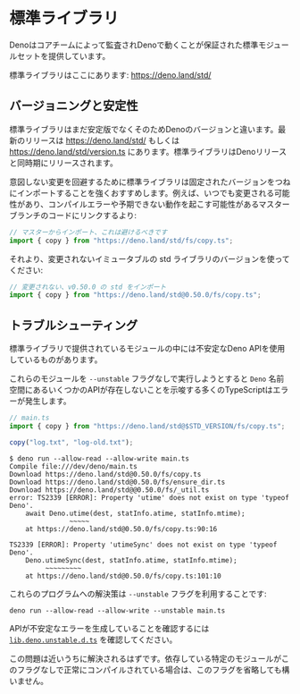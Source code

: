 <!-- # Standard library -->
# 標準ライブラリ

<!--
Deno provides a set of standard modules that are audited by the core team and
are guaranteed to work with Deno.
-->
Denoはコアチームによって監査されDenoで動くことが保証された標準モジュールセットを提供しています。

<!-- Standard library is available at: https://deno.land/std/ -->
標準ライブラリはここにあります: https://deno.land/std/

<!-- ## Versioning and stability -->
## バージョニングと安定性

<!--
Standard library is not yet stable and therefore it is versioned differently
than Deno. For latest release consult https://deno.land/std/ or
https://deno.land/std/version.ts. The standard library is released each time
Deno is released.
-->
標準ライブラリはまだ安定版でなくそのためDenoのバージョンと違います。最新のリリースは https://deno.land/std/ もしくは https://deno.land/std/version.ts にあります。標準ライブラリはDenoリリースと同時期にリリースされます。

<!--
We strongly suggest to always use imports with pinned version of standard
library to avoid unintended changes. For example, rather than linking to the
master branch of code, which may change at any time, potentially causing
compilation errors or unexpected behavior:
-->
意図しない変更を回避するために標準ライブラリは固定されたバージョンをつねにインポートすることを強くおすすめします。例えば、いつでも変更される可能性があり、コンパイルエラーや予期できない動作を起こす可能性があるマスターブランチのコードにリンクするより:

<!--
```typescript
// imports from master, this should be avoided
import { copy } from "https://deno.land/std/fs/copy.ts";
```
-->
```typescript
// マスターからインポート、これは避けるべきです
import { copy } from "https://deno.land/std/fs/copy.ts";
```

<!--
instead, used a version of the std library which is immutable and will not
change:
-->
それより、変更されないイミュータブルの std ライブラリのバージョンを使ってください:

<!--
```typescript
// imports from v0.50.0 of std, never changes
import { copy } from "https://deno.land/std@0.50.0/fs/copy.ts";
```
--->
```typescript
// 変更されない、v0.50.0 の std をインポート
import { copy } from "https://deno.land/std@0.50.0/fs/copy.ts";
```

<!-- ## Troubleshooting -->
## トラブルシューティング

<!-- Some of the modules provided in standard library use unstable Deno APIs. -->
標準ライブラリで提供されているモジュールの中には不安定なDeno APIを使用しているものがあります。

<!--
Trying to run such modules without `--unstable` CLI flag ends up with a lot of
TypeScript errors suggesting that some APIs in the `Deno` namespace do not
exist:
-->
これらのモジュールを `--unstable` フラグなしで実行しようとすると `Deno` 名前空間にあるいくつかのAPIが存在しないことを示唆する多くのTypeScriptはエラーが発生します。

```typescript
// main.ts
import { copy } from "https://deno.land/std@$STD_VERSION/fs/copy.ts";

copy("log.txt", "log-old.txt");
```

```shell
$ deno run --allow-read --allow-write main.ts
Compile file:///dev/deno/main.ts
Download https://deno.land/std@0.50.0/fs/copy.ts
Download https://deno.land/std@0.50.0/fs/ensure_dir.ts
Download https://deno.land/std@@0.50.0/fs/_util.ts
error: TS2339 [ERROR]: Property 'utime' does not exist on type 'typeof Deno'.
    await Deno.utime(dest, statInfo.atime, statInfo.mtime);
               ~~~~~
    at https://deno.land/std@0.50.0/fs/copy.ts:90:16

TS2339 [ERROR]: Property 'utimeSync' does not exist on type 'typeof Deno'.
    Deno.utimeSync(dest, statInfo.atime, statInfo.mtime);
         ~~~~~~~~~
    at https://deno.land/std@0.50.0/fs/copy.ts:101:10
```

<!-- Solution to that problem requires adding `--unstable` flag: -->
これらのプログラムへの解決策は `--unstable` フラグを利用することです:

```shell
deno run --allow-read --allow-write --unstable main.ts
```

<!--
To make sure that API producing error is unstable check
[`lib.deno.unstable.d.ts`](https://github.com/denoland/deno/blob/master/cli/js/lib.deno.unstable.d.ts)
declaration.
-->
APIが不安定なエラーを生成していることを確認するには [`lib.deno.unstable.d.ts`](https://github.com/denoland/deno/blob/master/cli/js/lib.deno.unstable.d.ts) を確認してください。

<!--
This problem should be fixed in the near future. Feel free to omit the flag if
the particular modules you depend on compile successfully without it.
-->
この問題は近いうちに解決されるはずです。依存している特定のモジュールがこのフラグなしで正常にコンパイルされている場合は、このフラグを省略しても構いません。

